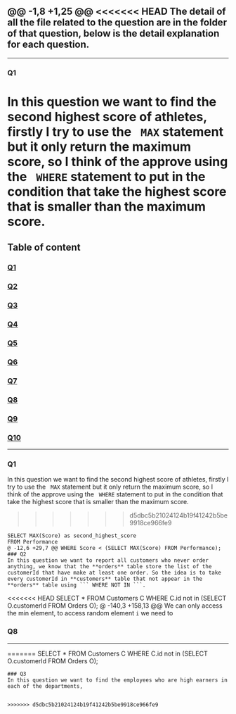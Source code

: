 @@ -1,8 +1,25 @@
<<<<<<< HEAD
The detail of all the file related to the question are in the folder of that question, below is the detail explanation for each question.
---
---
### Q1
In this question we want to find the second highest score of athletes, firstly I try to use the ``` MAX``` statement but it only return the maximum score, so I think of the approve using the ``` WHERE``` statement to put in the condition that take the  highest score that is smaller than the maximum score.
=======
## Table of content
### [Q1](#Q1)
### [Q2](#Q2)
### [Q3](#Q3)
### [Q4](#Q4)
### [Q5](#Q5)
### [Q6](#Q6)
### [Q7](#Q7)
### [Q8](#Q8)
### [Q9](#Q9)
### [Q10](#Q10)
---
### Q1
In this question we want to find the second highest score of athletes, firstly I try to use the ``` MAX``` statement but it only return the maximum score, so I think of the approve using the ``` WHERE``` statement to put in the condition that take the  highest score that is smaller than the maximum score. 
>>>>>>> d5dbc5b21024124b19f41242b5be9918ce966fe9
```
SELECT MAX(Score) as second_highest_score
FROM Performance
@ -12,6 +29,7 @@ WHERE Score < (SELECT MAX(Score) FROM Performance);
### Q2
In this question we want to report all customers who never order anything, we know that the **orders** table store the list of the customerId that have make at least one order. So the idea is to take every customerId in **customers** table that not appear in the **orders** table using ``` WHERE NOT IN ```.
```
<<<<<<< HEAD
SELECT *
FROM Customers C
WHERE C.id not in (SELECT O.customerId FROM Orders O);
@ -140,3 +158,13 @@ We can only access the min element, to access random element ```i``` we need to
### Q8

---
=======
SELECT * 
FROM Customers C
WHERE C.id not in (SELECT O.customerId FROM Orders O);
```
### Q3
In this question we want to find the employees who are high earners in each of the departments,
 
  
>>>>>>> d5dbc5b21024124b19f41242b5be9918ce966fe9
